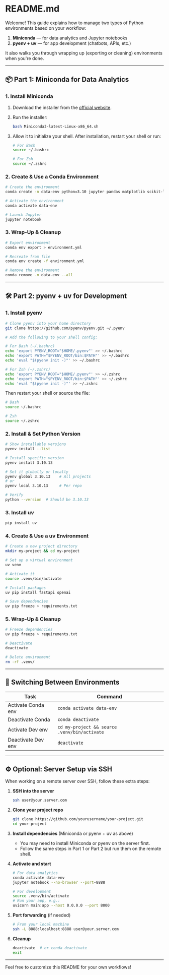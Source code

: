 # README.md

Welcome! This guide explains how to manage two types of Python environments based on your workflow:

1. **Miniconda** — for data analytics and Jupyter notebooks  
2. **pyenv + uv** — for app development (chatbots, APIs, etc.)

It also walks you through wrapping up (exporting or cleaning) environments when you're done.

---

## 📦 Part 1: Miniconda for Data Analytics

### 1. Install Miniconda

1. Download the installer from the [official website](https://docs.conda.io/en/latest/miniconda.html).
2. Run the installer:

   ```bash
   bash Miniconda3-latest-Linux-x86_64.sh
   ```
3. Allow it to initialize your shell. After installation, restart your shell or run:

   ```bash
   # For Bash
   source ~/.bashrc

   # For Zsh
   source ~/.zshrc
   ```

### 2. Create & Use a Conda Environment

```bash
# Create the environment
conda create -n data-env python=3.10 jupyter pandas matplotlib scikit-learn seaborn

# Activate the environment
conda activate data-env

# Launch Jupyter
jupyter notebook
```

### 3. Wrap-Up & Cleanup

```bash
# Export environment
conda env export > environment.yml

# Recreate from file
conda env create -f environment.yml

# Remove the environment
conda remove -n data-env --all
```

---

## 🛠 Part 2: pyenv + uv for Development

### 1. Install pyenv

```bash
# Clone pyenv into your home directory
git clone https://github.com/pyenv/pyenv.git ~/.pyenv

# Add the following to your shell config:

# For Bash (~/.bashrc)
echo 'export PYENV_ROOT="$HOME/.pyenv"' >> ~/.bashrc
echo 'export PATH="$PYENV_ROOT/bin:$PATH"' >> ~/.bashrc
echo 'eval "$(pyenv init -)"' >> ~/.bashrc

# For Zsh (~/.zshrc)
echo 'export PYENV_ROOT="$HOME/.pyenv"' >> ~/.zshrc
echo 'export PATH="$PYENV_ROOT/bin:$PATH"' >> ~/.zshrc
echo 'eval "$(pyenv init -)"' >> ~/.zshrc
```

Then restart your shell or source the file:

```bash
# Bash
source ~/.bashrc

# Zsh
source ~/.zshrc
```

### 2. Install & Set Python Version

```bash
# Show installable versions
pyenv install --list

# Install specific version
pyenv install 3.10.13

# Set it globally or locally
pyenv global 3.10.13    # All projects
# or
pyenv local 3.10.13     # Per repo

# Verify
python --version  # Should be 3.10.13
```

### 3. Install uv

```bash
pip install uv
```

### 4. Create & Use a uv Environment

```bash
# Create a new project directory
mkdir my-project && cd my-project

# Set up a virtual environment
uv venv

# Activate it
source .venv/bin/activate

# Install packages
uv pip install fastapi openai

# Save dependencies
uv pip freeze > requirements.txt
```

### 5. Wrap-Up & Cleanup

```bash
# Freeze dependencies
uv pip freeze > requirements.txt

# Deactivate
deactivate

# Delete environment
rm -rf .venv/
```

---

## 🔄 Switching Between Environments

| Task                | Command                                      |
|---------------------|----------------------------------------------|
| Activate Conda env  | `conda activate data-env`                    |
| Deactivate Conda    | `conda deactivate`                           |
| Activate Dev env    | `cd my-project && source .venv/bin/activate` |
| Deactivate Dev env  | `deactivate`                                 |

---

## ⚙️ Optional: Server Setup via SSH

When working on a remote server over SSH, follow these extra steps:

1. **SSH into the server**  
   ```bash
   ssh user@your.server.com
   ```

2. **Clone your project repo**  
   ```bash
   git clone https://github.com/yourusername/your-project.git
   cd your-project
   ```

3. **Install dependencies** (Miniconda or pyenv + uv as above)  
   - You may need to install Miniconda or pyenv on the server first.  
   - Follow the same steps in Part 1 or Part 2 but run them on the remote shell.

4. **Activate and start**  
   ```bash
   # For data analytics
   conda activate data-env
   jupyter notebook --no-browser --port=8888

   # For development
   source .venv/bin/activate
   # Run your app, e.g.:
   uvicorn main:app --host 0.0.0.0 --port 8000
   ```

5. **Port forwarding** (if needed)  
   ```bash
   # From your local machine
   ssh -L 8888:localhost:8888 user@your.server.com
   ```

6. **Cleanup**  
   ```bash
   deactivate  # or conda deactivate
   exit
   ```

---

Feel free to customize this README for your own workflows!
